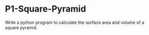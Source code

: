 # P1-Square-Pyramid
Write a python program to calculate the surface area and volume of a square pyramid.

